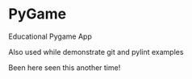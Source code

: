 # PyGame
Educational Pygame App

Also used while demonstrate git and pylint examples

Been here seen this another time!
